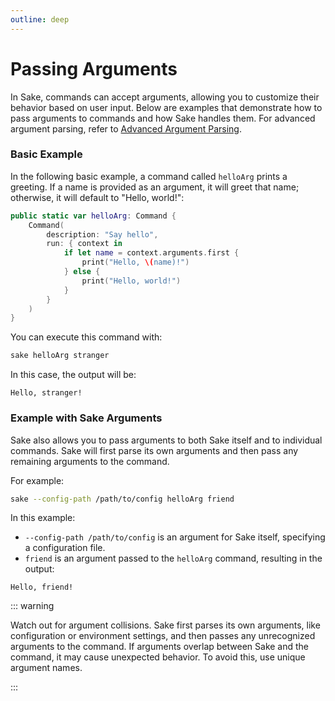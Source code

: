 ```yaml
---
outline: deep
---
```


# Passing Arguments

In Sake, commands can accept arguments, allowing you to customize their behavior based on user input. Below are examples that demonstrate how to pass arguments to commands and how Sake handles them. For advanced argument parsing, refer to [Advanced Argument Parsing](/advanced-argument-parsing).

### Basic Example

In the following basic example, a command called `helloArg` prints a greeting. If a name is provided as an argument, it will greet that name; otherwise, it will default to "Hello, world!":

```swift
public static var helloArg: Command {
    Command(
        description: "Say hello",
        run: { context in
            if let name = context.arguments.first {
                print("Hello, \(name)!")
            } else {
                print("Hello, world!")
            }
        }
    )
}
```

You can execute this command with:

```bash
sake helloArg stranger
```

In this case, the output will be:

```
Hello, stranger!
```

### Example with Sake Arguments

Sake also allows you to pass arguments to both Sake itself and to individual commands. Sake will first parse its own arguments and then pass any remaining arguments to the command.

For example:

```bash
sake --config-path /path/to/config helloArg friend
```

In this example:
- `--config-path /path/to/config` is an argument for Sake itself, specifying a configuration file.
- `friend` is an argument passed to the `helloArg` command, resulting in the output:

```
Hello, friend!
```

::: warning

Watch out for argument collisions. Sake first parses its own arguments, like configuration or environment settings, and then passes any unrecognized arguments to the command. If arguments overlap between Sake and the command, it may cause unexpected behavior. To avoid this, use unique argument names.

:::
